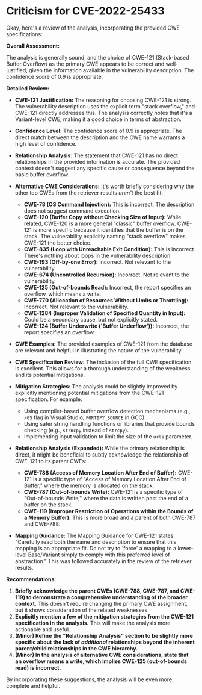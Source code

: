 # Criticism for CVE-2022-25433

Okay, here's a review of the analysis, incorporating the provided CWE specifications:

**Overall Assessment:**

The analysis is generally sound, and the choice of CWE-121 (Stack-based Buffer Overflow) as the primary CWE appears to be correct and well-justified, given the information available in the vulnerability description. The confidence score of 0.9 is appropriate.

**Detailed Review:**

*   **CWE-121 Justification:** The reasoning for choosing CWE-121 is strong. The vulnerability description uses the explicit term "stack overflow," and CWE-121 directly addresses this. The analysis correctly notes that it's a Variant-level CWE, making it a good choice in terms of abstraction.
*   **Confidence Level:** The confidence score of 0.9 is appropriate. The direct match between the description and the CWE name warrants a high level of confidence.
*   **Relationship Analysis:** The statement that CWE-121 has no direct relationships in the provided information is accurate. The provided context doesn't suggest any specific cause or consequence beyond the basic buffer overflow.
*   **Alternative CWE Considerations:** It's worth briefly considering why the other top CWEs from the retriever results *aren't* the best fit:

    *   **CWE-78 (OS Command Injection):** This is incorrect.  The description does not suggest command execution.
    *   **CWE-120 (Buffer Copy without Checking Size of Input):** While related, CWE-120 is a more general "classic" buffer overflow. CWE-121 is more specific because it identifies that the buffer is on the stack. The vulnerability explicitly naming "stack overflow" makes CWE-121 the better choice.
    *   **CWE-835 (Loop with Unreachable Exit Condition):** This is incorrect. There's nothing about loops in the vulnerability description.
    *   **CWE-193 (Off-by-one Error):** Incorrect. Not relevant to the vulnerability.
    *   **CWE-674 (Uncontrolled Recursion):** Incorrect. Not relevant to the vulnerability.
    *   **CWE-125 (Out-of-bounds Read):** Incorrect, the report specifies an overflow, which means a write.
    *   **CWE-770 (Allocation of Resources Without Limits or Throttling):** Incorrect. Not relevant to the vulnerability.
    *   **CWE-1284 (Improper Validation of Specified Quantity in Input):** Could be a secondary cause, but not explicitly stated.
    *   **CWE-124 (Buffer Underwrite ('Buffer Underflow')):** Incorrect, the report specifies an overflow.

*   **CWE Examples:** The provided examples of CWE-121 from the database are relevant and helpful in illustrating the nature of the vulnerability.
*   **CWE Specification Review:** The inclusion of the full CWE specification is excellent. This allows for a thorough understanding of the weakness and its potential mitigations.
*   **Mitigation Strategies:** The analysis could be slightly improved by explicitly mentioning potential mitigations from the CWE-121 specification.  For example:

    *   Using compiler-based buffer overflow detection mechanisms (e.g., `/GS` flag in Visual Studio, `FORTIFY_SOURCE` in GCC).
    *   Using safer string handling functions or libraries that provide bounds checking (e.g., `strncpy` instead of `strcpy`).
    *   Implementing input validation to limit the size of the `urls` parameter.

*   **Relationship Analysis (Expanded):** While the primary relationship is direct, it might be beneficial to subtly acknowledge the relationship of CWE-121 to its parent CWEs:

    *   **CWE-788 (Access of Memory Location After End of Buffer):** CWE-121 is a specific type of "Access of Memory Location After End of Buffer," where the memory is allocated on the stack.
    *   **CWE-787 (Out-of-bounds Write):** CWE-121 is a specific type of "Out-of-bounds Write," where the data is written past the end of a buffer on the stack.
    *   **CWE-119 (Improper Restriction of Operations within the Bounds of a Memory Buffer):** This is more broad and a parent of both CWE-787 and CWE-788.

* **Mapping Guidance:** The Mapping Guidance for CWE-121 states "Carefully read both the name and description to ensure that this mapping is an appropriate fit. Do not try to 'force' a mapping to a lower-level Base/Variant simply to comply with this preferred level of abstraction." This was followed accurately in the review of the retriever results.

**Recommendations:**

1.  **Briefly acknowledge the parent CWEs (CWE-788, CWE-787, and CWE-119) to demonstrate a comprehensive understanding of the broader context.** This doesn't require changing the primary CWE assignment, but it shows consideration of the related weaknesses.
2.  **Explicitly mention a few of the mitigation strategies from the CWE-121 specification in the analysis.**  This will make the analysis more actionable and useful.
3.  **(Minor) Refine the "Relationship Analysis" section to be slightly more specific about the lack of *additional* relationships beyond the inherent parent/child relationships in the CWE hierarchy.**
4. **(Minor) In the analysis of alternative CWE considerations, state that an overflow means a write, which implies CWE-125 (out-of-bounds read) is incorrect.**

By incorporating these suggestions, the analysis will be even more complete and helpful.